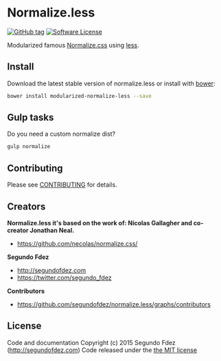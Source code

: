 # Normalize.less

[![GitHub tag](https://img.shields.io/github/tag/segundofdez/normalize.less.svg?style=flat-square)](https://github.com/segundofdez/reticulas-cssframework/tags)
[![Software License](https://img.shields.io/badge/license-MIT-brightgreen.svg?style=flat-square)](LICENSE.md)

Modularized famous [Normalize.css][3] using [less][1].


## Install

Download the latest stable version of normalize.less or install with [bower][2]:
```bash
bower install modularized-normalize-less --save
```


## Gulp tasks
Do you need a custom normalize dist?
```bash
gulp normalize
```


## Contributing

Please see [CONTRIBUTING](https://github.com/segundofdez/normalize.less/blob/master/CONTRIBUTING.md) for details.


## Creators

**Normalize.less it's based on the work of:  Nicolas Gallagher and co-creator Jonathan Neal.**

- <https://github.com/necolas/normalize.css/>

**Segundo Fdez**

- <http://segundofdez.com>
- <https://twitter.com/segundo_fdez>

**Contributors**
- <https://github.com/segundofdez/normalize.less/graphs/contributors>


## License
Code and documentation Copyright (c) 2015 Segundo Fdez (http://segundofdez.com) Code released under the [the MIT license](https://github.com/segundofdez/normalize.less/blob/dev/LICENSE.md)

[1]:http://lesscss.org/
[2]:http://bower.io/
[3]:https://github.com/necolas/normalize.css/
